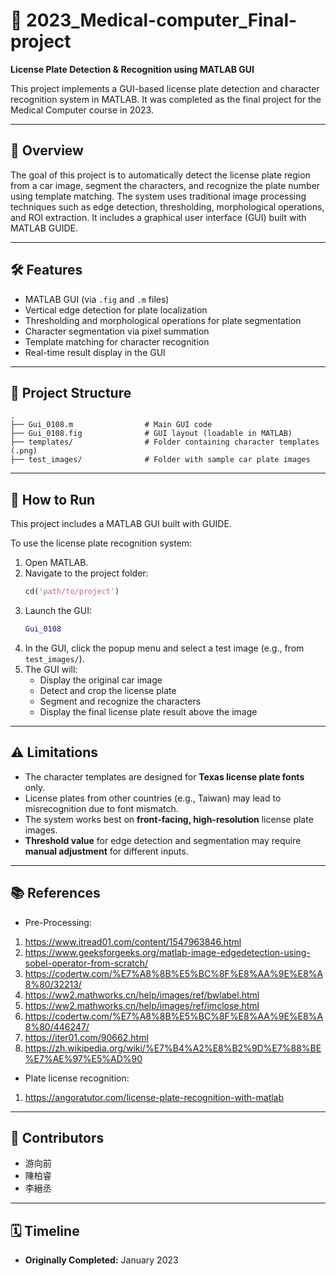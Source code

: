 # 🚗 2023_Medical-computer_Final-project  
**License Plate Detection & Recognition using MATLAB GUI**

This project implements a GUI-based license plate detection and character recognition system in MATLAB. It was completed as the final project for the Medical Computer course in 2023.

---

## 📌 Overview

The goal of this project is to automatically detect the license plate region from a car image, segment the characters, and recognize the plate number using template matching. The system uses traditional image processing techniques such as edge detection, thresholding, morphological operations, and ROI extraction. It includes a graphical user interface (GUI) built with MATLAB GUIDE.

---

## 🛠️ Features

- MATLAB GUI (via `.fig` and `.m` files)
- Vertical edge detection for plate localization
- Thresholding and morphological operations for plate segmentation
- Character segmentation via pixel summation
- Template matching for character recognition
- Real-time result display in the GUI

---

## 📂 Project Structure

```text
.
├── Gui_0108.m                # Main GUI code
├── Gui_0108.fig              # GUI layout (loadable in MATLAB)
├── templates/                # Folder containing character templates (.png)
├── test_images/              # Folder with sample car plate images
```

---

## 🚀 How to Run

This project includes a MATLAB GUI built with GUIDE.

To use the license plate recognition system:

1. Open MATLAB.
2. Navigate to the project folder:
   ```matlab
   cd('path/to/project')
   ```
3. Launch the GUI:
   ```matlab
   Gui_0108
   ```
4. In the GUI, click the popup menu and select a test image (e.g., from `test_images/`).
5. The GUI will:
   - Display the original car image
   - Detect and crop the license plate
   - Segment and recognize the characters
   - Display the final license plate result above the image

---

## ⚠️ Limitations

- The character templates are designed for **Texas license plate fonts** only.
- License plates from other countries (e.g., Taiwan) may lead to misrecognition due to font mismatch.
- The system works best on **front-facing, high-resolution** license plate images.
- **Threshold value** for edge detection and segmentation may require **manual adjustment** for different inputs.

---

## 📚 References

- Pre-Processing: 
1.	https://www.itread01.com/content/1547963846.html
2.	https://www.geeksforgeeks.org/matlab-image-edgedetection-using-sobel-operator-from-scratch/
3.	https://codertw.com/%E7%A8%8B%E5%BC%8F%E8%AA%9E%E8%A8%80/32213/
4.	https://ww2.mathworks.cn/help/images/ref/bwlabel.html
5.	https://ww2.mathworks.cn/help/images/ref/imclose.html
6.	https://codertw.com/%E7%A8%8B%E5%BC%8F%E8%AA%9E%E8%A8%80/446247/
7.	https://iter01.com/90662.html 
8.	https://zh.wikipedia.org/wiki/%E7%B4%A2%E8%B2%9D%E7%88%BE%E7%AE%97%E5%AD%90
-	Plate license recognition: 
1. https://angoratutor.com/license-plate-recognition-with-matlab 

---

## 👥 Contributors

- 游向前  
- 陳柏睿  
- 李縉丞  

---

## 🗓️ Timeline

- **Originally Completed:** January 2023  

